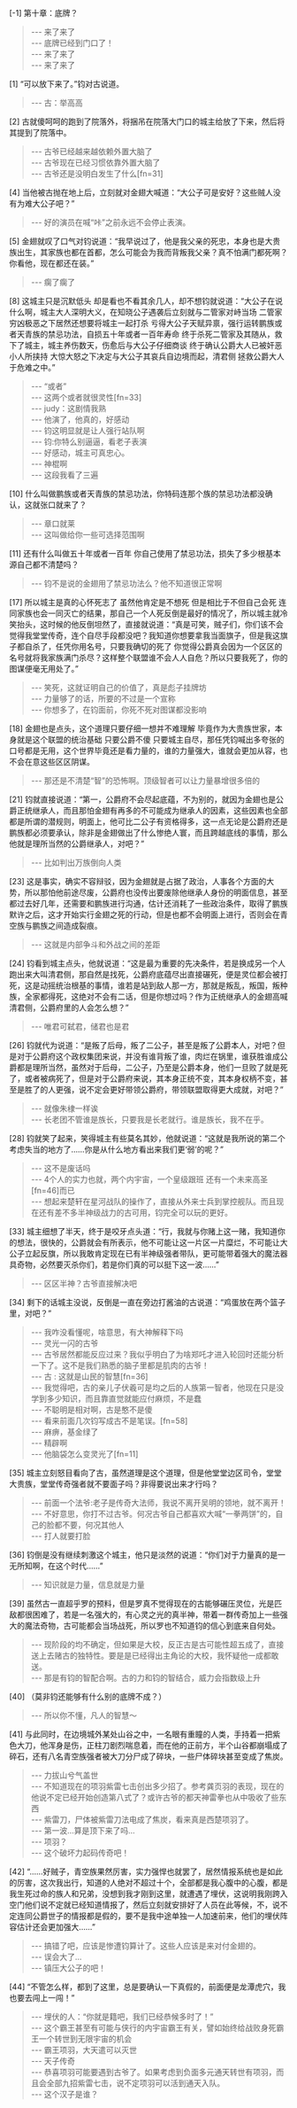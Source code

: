 
[-1] 第十章：底牌？
>--- 来了来了<br>
>--- 底牌已经到门口了！<br>
>--- 来了来了<br>
>--- 来了来了<br>

[1] “可以放下来了。”钧对古说道。
>--- 古：举高高<br>

[2] 古就傻呵呵的跑到了院落外，将捆吊在院落大门口的城主给放了下来，然后将其提到了院落中。
>--- 古爷已经越来越依赖外置大脑了<br>
>--- 古爷现在已经习惯依靠外置大脑了<br>
>--- 古爷还是没明白发生了什么[fn=31]<br>

[4] 当他被古抛在地上后，立刻就对金翅大喊道：“大公子可是安好？这些贼人没有为难大公子吧？”
>--- 好的演员在喊“咔”之前永远不会停止表演。<br>

[5] 金翅就叹了口气对钧说道：“我早说过了，他是我父亲的死忠，本身也是大贵族出生，其家族也都在首都，怎么可能会为我而背叛我父亲？真不怕满门都死啊？你看他，现在都还在装。”
>--- 瘸了瘸了<br>

[8] 这城主只是沉默低头 却是看也不看其余几人，却不想钧就说道：“大公子在说什么啊，城主大人深明大义，在知晓公子遇袭后立刻就与二管家对峙当场 二管家穷凶极恶之下居然还想要将城主一起打杀 亏得大公子天赋异禀，强行运转鹏族或者天青族的禁忌功法，自损五十年或者一百年寿命 终于杀死二管家及其随从，救下了城主，城主养伤数天，伤愈后与大公子仔细商谈 终于确认公爵大人已被奸恶小人所挟持 大惊大怒之下决定与大公子其哀兵自边境而起，清君侧 拯救公爵大人于危难之中。”
>--- “或者”<br>
>--- 这两个或者就很灵性[fn=33]<br>
>--- judy：这剧情我熟<br>
>--- 他演了，他真的，好感动<br>
>--- 钧这明显就是让人强行站队啊<br>
>--- 钧:你特么别逼逼，看老子表演<br>
>--- 好感动，城主可真忠心。<br>
>--- 神棍啊<br>
>--- 这段我看了三遍<br>

[10] 什么叫做鹏族或者天青族的禁忌功法，你特码连那个族的禁忌功法都没确认，这就张口就来了？
>--- 章口就莱<br>
>--- 这叫做给你一些可选择范围啊<br>

[11] 还有什么叫做五十年或者一百年 你自己使用了禁忌功法，损失了多少根基本源自己都不清楚吗？
>--- 钧不是说的金翅用了禁忌功法么？他不知道很正常啊<br>

[17] 所以城主是真的心怀死志了 虽然他肯定是不想死 但是相比于不但自己会死 连同家族也会一同灭亡的结果，那自己一个人死反倒是最好的情况了，所以城主就冷笑抬头，这时候的他反倒坦然了，直接就说道：“真是可笑，贼子们，你们该不会觉得我堂堂传奇，连个自尽手段都没吧？我知道你想要拿我当面旗子，但是我这旗子都自杀了，任凭你用名号，只要我确切的死了 你觉得公爵真会因为一个区区的名号就将我家族满门杀尽？这样整个联盟谁不会人人自危？所以只要我死了，你的图谋便毫无用处了。”
>--- 笑死，这就证明自己的价值了，真是彪子挂牌坊<br>
>--- 力量够了的话，所要的不过是一个宣称<br>
>--- 你想多了，在钧面前，你死不死对图谋都没影响<br>

[18] 金翅也是点头，这个道理只要仔细一想并不难理解 毕竟作为大贵族世家，本身就是这个联盟的统治基础 只要公爵不傻 只要城主自尽，那任凭钧喊出多夸张的口号都是无用，这个世界毕竟还是看力量的，谁的力量强大，谁就会更加从容，也不会在意这些区区阴谋。
>--- 那还是不清楚“智”的恐怖啊。顶级智者可以让力量暴增很多倍的<br>

[21] 钧就直接说道：“第一，公爵府不会尽起底蕴，不为别的，就因为金翅也是公爵正统继承人，而且那怕金翅有再多的不可能成为继承人的因素，这些因素也全部都是所谓的潜规则，明面上，他可比二公子有资格得多，这一点无论是公爵府还是鹏族都必须要承认，除非是金翅做出了什么惨绝人寰，而且跨越底线的事情，那么他就是理所当然的公爵继承人，对吧？”
>--- 比如判出万族倒向人类<br>

[23] 这是事实，确实不容辩驳，因为金翅就是占据了政治，人事各个方面的大势，所以那怕他前途尽废，公爵府也没传出要废除他继承人身份的明面信息，甚至都过去好几年，还需要和鹏族进行沟通，估计还消耗了一些政治条件，取得了鹏族默许之后，这才开始实行金翅之死的行动，但是也都不会明面上进行，否则会在青空族与鹏族之间造成裂痕。
>--- 这就是内部争斗和外战之间的差距<br>

[24] 钧看到城主点头，他就说道：“这是最为重要的先决条件，若是换成另一个人跑出来大叫清君侧，那自然是找死，公爵府底蕴尽出直接碾死，便是灵位都会被打死，这是动摇统治根基的事情，谁若是站到敌人那一方，那就是叛乱，叛国，叛种族，全家都得死，这绝对不会有二话，但是你想过吗？作为正统继承人的金翅高喊清君侧，公爵府里的人会怎么想？”
>--- 唯君可弑君，储君也是君<br>

[26] 钧就代为说道：“是叛了后母，叛了二公子，甚至是叛了公爵本人，对吧？但是对于公爵府这个政权集团来说，并没有谁背叛了谁，肉烂在锅里，谁获胜谁成公爵都是理所当然，虽然对于后母，二公子，乃至是公爵本身，他们一旦败了就是死了，或者被病死了，但是对于公爵府来说，其本身正统不变，其本身权柄不变，甚至是胜了的人更强，说不定会更好带领公爵府，带领联盟取得更大成就，对吧？”
>--- 就像朱棣一样诶<br>
>--- 长老团不管谁是族长，只要我是长老就行。谁是族长，我不在乎。<br>

[28] 钧就笑了起来，笑得城主有些莫名其妙，他就说道：“这就是我所说的第二个考虑失当的地方了……你是从什么地方看出来我们更‘弱’的呢？”
>--- 这不是废话吗<br>
>--- 4个人的实力也就，两个内宇宙，一个皇级跟班  还有一个未来高圣[fn=46]而已<br>
>--- 想起来楚轩在星河战队的操作了，直接从外来士兵到掌控舰队。而且现在还有差不多半神级战力的古可用，钧完全可以玩的更好。<br>

[33] 城主细想了半天，终于是咬牙点头道：“行，我就与你赌上这一赌，我知道你的想法，很快的，公爵就会有所表示，他不可能让这一片区一片糜烂，不可能让大公子立起反旗，所以我敢肯定现在已有半神级强者带队，更可能带着强大的魔法器具奇物，必然要灭杀你们，若是你们真的可以挺下这一波……”
>--- 区区半神？古爷直接解决吧<br>

[34] 剩下的话城主没说，反倒是一直在旁边打酱油的古说道：“鸡蛋放在两个篮子里，对吧？”
>--- 我咋没看懂呢，啥意思，有大神解释下吗<br>
>--- 灵光一闪的古爷<br>
>--- 古爷居然都能反应过来？我似乎明白了为啥郑吒才进入轮回时还能分析一下了。这不是我们熟悉的脑子里都是肌肉的古爷！<br>
>--- 古 : 这就是山民的智慧[fn=36]<br>
>--- 我觉得吧，古的亲儿子伏羲可是均之后的人族第一智者，他现在只是没学到多少知识，而且靠直觉就能应付麻烦，不是蠢<br>
>--- 不聪明是相对啊，古是憨不是傻<br>
>--- 看来前面几次钧写成古不是笔误。[fn=58]<br>
>--- 麻痹，基金绿了<br>
>--- 精辟啊<br>
>--- 他脑袋怎么变灵光了[fn=11]<br>

[35] 城主立刻怒目看向了古，虽然道理是这个道理，但是他堂堂边区司令，堂堂大贵族，堂堂传奇强者就不要面子吗？非得要说出来才行吗？
>--- 前面一个法爷:老子是传奇大法师，我说不离开吴明的领地，就不离开！<br>
>--- 不好意思，你打不过古爷。何况古爷自己都喜欢大喊“一拳两饼”的，自己的脸都不要，何况其他人<br>
>--- 打人就要打脸<br>

[36] 钧倒是没有继续刺激这个城主，他只是淡然的说道：“你们对于力量真的是一无所知啊，在这个时代……”
>--- 知识就是力量，信息就是力量<br>

[39] 虽然古一直超乎罗的预料，但是罗真不觉得现在的古能够碾压灵位，光是匹敌都很困难了，若是一名强大的，有心灵之光的真半神，带着一群传奇加上一些强大的魔法奇物，古可能都会当场战死，所以罗也不知道钧的信心到底来自何处。
>--- 现阶段的均不确定，但如果是大校，反正古是古可能性超五成了，直接送上去赌古的独特性。要是是已经得出主角论的大校，我怀疑他一成都敢送。<br>
>--- 那是有钧的智配合啊。古的力和钧的智结合，威力会指数级上升<br>

[40] （莫非钧还能够有什么别的底牌不成？）
>--- 所以你不懂，凡人的智慧～<br>

[41] 与此同时，在边境城外某处山谷之中，一名眼有重瞳的人类，手持着一把紫色大刀，他浑身是伤，正柱刀剧烈喘息着，而在他的正前方，半个山谷都崩塌成了碎石，还有八名青空族强者被大刀分尸成了碎块，一些尸体碎块甚至变成了焦炭。
>--- 力拔山兮气盖世<br>
>--- 不知道现在的项羽紫雷七击创出多少招了。参考龚页羽的表现，现在的他说不定已经开始创造第八式了？或许古爷的都天神雷拳也从中吸收了些东西<br>
>--- 紫雷刀，尸体被紫雷刀法电成了焦炭，看来真是西楚项羽了。<br>
>--- 第一波…算是顶下来了吗…<br>
>--- 项羽？<br>
>--- 这个破坏力起码传奇吧！<br>

[42] “……好贼子，青空族果然厉害，实力强悍也就罢了，居然情报系统也是如此的厉害，这次我出行，知道的人绝对不超过十个，全部都是我心腹中的心腹，都是我生死过命的族人和兄弟，没想到我才刚到这里，就遭遇了埋伏，这说明我刚跨入空门他们说不定就已经知道情报了，然后立刻就安排好了人员在此等候，不，说不定连同公爵世子的情报都是假的，要不是我中途单独一人加速前来，他们的埋伏阵容估计还会更加强大……”
>--- 搞错了吧，应该是惨遭钧算计了。这些人应该是来对付金翅的。<br>
>--- 误会大了…<br>
>--- 镇压大公子的吧！<br>

[44] “不管怎么样，都到了这里，总是要确认一下真假的，前面便是龙潭虎穴，我也要去闯上一闯！”
>--- 埋伏的人：“你就是籍吧，我们已经恭候多时了！”<br>
>--- 这个霸王甚至有可能与侠行的内宇宙霸王有关，譬如始终给战败身死霸王一个转世到无限宇宙的机会<br>
>--- 霸王项羽，大天遣可以灭世<br>
>--- 天子传奇<br>
>--- 恭喜项羽可能要遇到古爷了。如果考虑到负面多元通天转世有项羽，而且会全部九招紫雷七击，说不定项羽可以活到通天入队。<br>
>--- 这个汉子是谁？<br>
